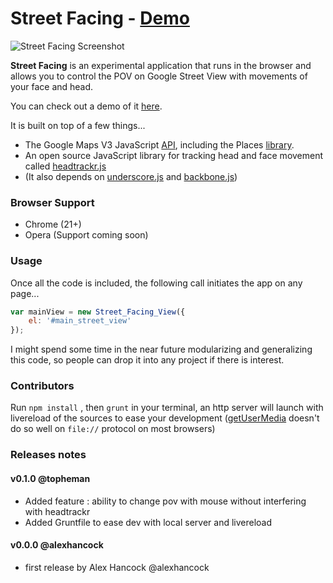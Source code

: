 Street Facing - [Demo](http://alexhancock.github.com/street-facing/)
==========

![Street Facing Screenshot](https://dl.dropbox.com/u/12445335/street-facing.png)

**Street Facing** is an experimental application that runs in the browser and allows you to control the POV on Google Street View with movements of your face and head.

You can check out a demo of it [here](http://alexhancock.github.com/street-facing/).

It is built on top of a few things...

* The Google Maps V3 JavaScript [API](https://developers.google.com/maps/documentation/javascript/), including the Places [library](https://developers.google.com/maps/documentation/javascript/places).
* An open source JavaScript library for tracking head and face movement called [headtrackr.js](https://github.com/auduno/headtrackr)
* (It also depends on [underscore.js](http://underscorejs.org) and [backbone.js](http://backbonejs.org))

### Browser Support ###

* Chrome (21+)
* Opera (Support coming soon)

### Usage ###

Once all the code is included, the following call initiates the app on any page...
```js
var mainView = new Street_Facing_View({
    el: '#main_street_view'
});
```

I might spend some time in the near future modularizing and generalizing this code, so people can drop it into any project if there is interest.

### Contributors ###

Run `npm install` , then `grunt` in your terminal, an http server will launch with livereload of the sources to ease your development ([getUserMedia](http://dev.w3.org/2011/webrtc/editor/getusermedia.html) doesn't do so well on `file://` protocol on most browsers)

### Releases notes ###

#### v0.1.0 @topheman
* Added feature : ability to change pov with mouse without interfering with headtrackr
* Added Gruntfile to ease dev with local server and livereload

#### v0.0.0 @alexhancock
* first release by Alex Hancock @alexhancock
